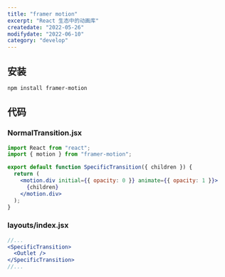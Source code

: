 ```yaml
---
title: "framer motion"
excerpt: "React 生态中的动画库"
createdate: "2022-05-26"
modifydate: "2022-06-10"
category: "develop"
---
```


## 安装

```bash
npm install framer-motion
```

## 代码

### NormalTransition.jsx

```jsx
import React from "react";
import { motion } from "framer-motion";

export default function SpecificTransition({ children }) {
  return (
    <motion.div initial={{ opacity: 0 }} animate={{ opacity: 1 }}>
      {children}
    </motion.div>
  );
}
```

### layouts/index.jsx

```jsx
//...
<SpecificTransition>
  <Outlet />
</SpecificTransition>
//...
```
